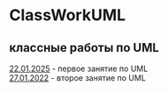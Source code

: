 # ClassWorkUML
## классные работы по UML
[22.01.2025](https://github.com/RomanLyashenko/UML/blob/main/1/1.png) - первое занятие по UML <br>
[27.01.2022](https://github.com/RomanLyashenko/UML/blob/main/2/2.drawio.png) - второе занятие по UML <br> 

